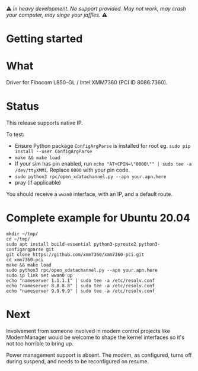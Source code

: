 ⚠️ *_In heavy development. No support provided. May not work, may crash your computer, may singe your jaffles._* ⚠️

# Getting started


# What

Driver for Fibocom L850-GL / Intel XMM7360 (PCI ID 8086:7360).

# Status

This release supports native IP.

To test:

- Ensure Python package `ConfigArgParse` is installed for root eg. `sudo pip install --user ConfigArgParse`
- `make && make load`
- If your sim has pin enabled, run `echo "AT+CPIN=\"0000\"" | sudo tee -a /dev/ttyXMM1`. Replace `0000` with your pin code.
- `sudo python3 rpc/open_xdatachannel.py --apn your.apn.here`
- pray (if applicable)

You should receive a `wwan0` interface, with an IP, and a default route.

# Complete example for Ubuntu 20.04

```
mkdir ~/tmp/
cd ~/tmp/
sudo apt install build-essential python3-pyroute2 python3-configargparse git
git clone https://github.com/xmm7360/xmm7360-pci.git
cd xmm7360-pci
make && make load
sudo python3 rpc/open_xdatachannel.py --apn your.apn.here
sudo ip link set wwan0 up
echo "nameserver 1.1.1.1" | sudo tee -a /etc/resolv.conf
echo "nameserver 8.8.8.8" | sudo tee -a /etc/resolv.conf
echo "nameserver 9.9.9.9" | sudo tee -a /etc/resolv.conf
```

# Next

Involvement from someone involved in modem control projects like ModemManager
would be welcome to shape the kernel interfaces so it's not too horrible to
bring up.

Power management support is absent. The modem, as configured, turns off during
suspend, and needs to be reconfigured on resume.
